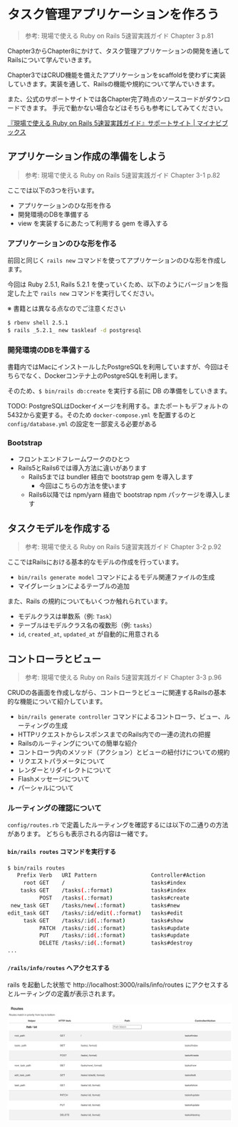 # タスク管理アプリケーションを作ろう

> 参考: 現場で使える Ruby on Rails 5速習実践ガイド Chapter 3 p.81

Chapter3からChapter8にかけて、タスク管理アプリケーションの開発を通してRailsについて学んでいきます。

Chapter3ではCRUD機能を備えたアプリケーションをscaffoldを使わずに実装していきます。実装を通して、Railsの機能や規約について学んでいきます。

また、公式のサポートサイトでは各Chapter完了時点のソースコードがダウンロードできます。
手元で動かない場合などはそちらも参考にしてみてください。

[『現場で使える Ruby on Rails 5速習実践ガイド』サポートサイト | マイナビブックス](https://book.mynavi.jp/supportsite/detail/9784839962227.html)

## アプリケーション作成の準備をしよう

> 参考: 現場で使える Ruby on Rails 5速習実践ガイド Chapter 3-1 p.82

ここでは以下の3つを行います。

- アプリケーションのひな形を作る
- 開発環境のDBを準備する
- view を実装するにあたって利用する gem を導入する

### アプリケーションのひな形を作る

前回と同じく `rails new` コマンドを使ってアプリケーションのひな形を作成します。

今回は Ruby 2.5.1, Rails 5.2.1 を使っていくため、以下のようにバージョンを指定した上で `rails new` コマンドを実行してください。

※ 書籍とは異なる点なのでご注意ください

```sh
$ rbenv shell 2.5.1
$ rails _5.2.1_ new taskleaf -d postgresql
```

### 開発環境のDBを準備する

書籍内ではMacにインストールしたPostgreSQLを利用していますが、今回はそちらでなく、Dockerコンテナ上のPostgreSQLを利用します。

そのため、`$ bin/rails db:create` を実行する前に DB の準備をしていきます。

TODO: PostgreSQLはDockerイメージを利用する。またポートもデフォルトの5432から変更する。そのため `docker-compose.yml` を配置するのと `config/database.yml` の設定を一部変える必要がある

### Bootstrap

- フロントエンドフレームワークのひとつ
- Rails5とRails6では導入方法に違いがあります
  - Rails5までは bundler 経由で bootstrap gem を導入します
    - 今回はこちらの方法を使います
  - Rails6以降では npm/yarn 経由で bootstrap npm パッケージを導入します

## タスクモデルを作成する

> 参考: 現場で使える Ruby on Rails 5速習実践ガイド Chapter 3-2 p.92

ここではRailsにおける基本的なモデルの作成を行っています。

- `bin/rails generate model` コマンドによるモデル関連ファイルの生成
- マイグレーションによるテーブルの追加

また、Rails の規約についてもいくつか触れられています。

- モデルクラスは単数系（例: `Task`）
- テーブルはモデルクラス名の複数形（例: `tasks`）
- `id`, `created_at`, `updated_at` が自動的に用意される

## コントローラとビュー

> 参考: 現場で使える Ruby on Rails 5速習実践ガイド Chapter 3-3 p.96

CRUDの各画面を作成しながら、コントローラとビューに関連するRailsの基本的な機能について紹介しています。

- `bin/rails generate controller` コマンドによるコントローラ、ビュー、ルーティングの生成
- HTTPリクエストからレスポンスまでのRails内での一連の流れの把握
- Railsのルーティングについての簡単な紹介
- コントローラ内のメソッド（アクション）とビューの紐付けについての規約
- リクエストパラメータについて
- レンダーとリダイレクトについて
- Flashメッセージについて
- パーシャルについて

### ルーティングの確認について

`config/routes.rb` で定義したルーティングを確認するには以下の二通りの方法があります。
どちらも表示される内容は一緒です。

#### `bin/rails routes` コマンドを実行する

```sh
$ bin/rails routes
   Prefix Verb   URI Pattern                 Controller#Action
     root GET    /                           tasks#index
    tasks GET    /tasks(.:format)            tasks#index
          POST   /tasks(.:format)            tasks#create
 new_task GET    /tasks/new(.:format)        tasks#new
edit_task GET    /tasks/:id/edit(.:format)   tasks#edit
     task GET    /tasks/:id(.:format)        tasks#show
          PATCH  /tasks/:id(.:format)        tasks#update
          PUT    /tasks/:id(.:format)        tasks#update
          DELETE /tasks/:id(.:format)        tasks#destroy
...
```

#### `/rails/info/routes` へアクセスする

rails を起動した状態で http://localhost:3000/rails/info/routes にアクセスするとルーティングの定義が表示されます。

![screenshot](./rails_info_routes_sample.png)
